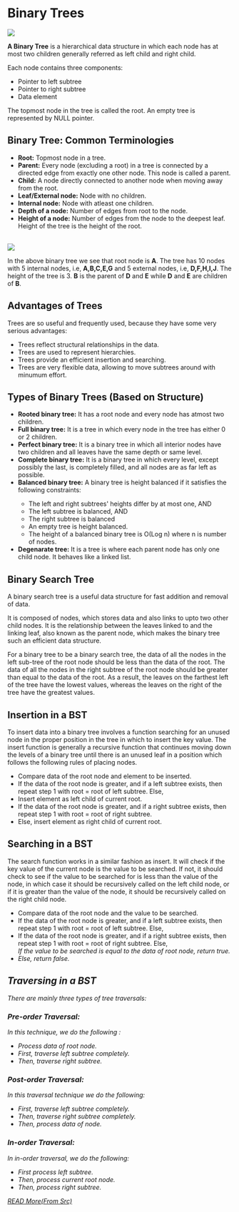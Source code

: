 <h1>Binary Trees</h1>
<img src= "https://user-images.githubusercontent.com/79994012/207780469-fe7d06d1-8e64-42c5-96e3-f2c52de029ac.jpg">

<p><strong>A Binary Tree</strong> is a hierarchical data structure in which each node has at most two children 
generally referred as left child and right child.</p>

<p>Each node contains three components:</p>
<ul>
<li>Pointer to left subtree</li>
<li>Pointer to right subtree</li>
<li>Data element</li>
</ul>
<p>The topmost node in the tree is called the root. An empty tree is represented by NULL pointer.</p>

<h2>Binary Tree: Common Terminologies</h2>
<ul>
 <li><strong>Root:</strong> Topmost node in a tree.</li>
 <li><strong>Parent:</strong> Every node (excluding a root) in a tree is connected by a directed edge from exactly one other node. 
This node is called a parent.</li>
 <li><strong>Child:</strong> A node directly connected to another node when moving away from the root.</li>
<li><strong>Leaf/External node:</strong> Node with no children.</li>
 <li><strong>Internal node:</strong> Node with atleast one children.</li>
<li><strong>Depth of a node:</strong> Number of edges from root to the node.</li>
 <li><strong>Height of a node:</strong> Number of edges from the node to the deepest leaf. Height of the tree is the height of the root.</li>
</ul><br>
<img src= "https://user-images.githubusercontent.com/79994012/207781951-3de5ee31-935c-411f-9834-1597858507a4.jpg">

<p>In the above binary tree we see that root node is <strong>A</strong>. The tree has 10 nodes with 5 internal nodes,
 i.e, <strong>A,B,C,E,G</strong> and 5 external nodes,
 i.e, <strong>D,F,H,I,J</strong>. The height of the tree is 3. 
 <strong>B</strong> is the parent of <strong>D</strong> and <strong>E</strong> while <strong>D</strong> and <strong>E</strong>
 are children of <strong>B</strong>.</p>
 
 <h2>Advantages of Trees</h2>
<p>Trees are so useful and frequently used, because they have some very serious advantages:<p>
<ul>
<li>Trees reflect structural relationships in the data.</li>
<li>Trees are used to represent hierarchies.</li>
<li>Trees provide an efficient insertion and searching.</li>
<li>Trees are very flexible data, allowing to move subtrees around with minumum effort.</li>
</ul>
<h2>Types of Binary Trees (Based on Structure)</h2>
<ul>
<li><strong>Rooted binary tree:</strong> It has a root node and every node has atmost two children.</li>
<li><strong>Full binary tree:</strong> It is a tree in which every node in the tree has either 0 or 2 children.</li>
<li><strong>Perfect binary tree:</strong> It is a binary tree in which all interior nodes have two children and all leaves have the same depth or same level.</li>
<li><strong>Complete binary tree:</strong> It is a binary tree in which every level, except possibly the last, is completely filled, and all nodes are as far left as possible.</li>

<li><strong>Balanced binary tree:</strong> A binary tree is height balanced if it satisfies the following constraints:</li>
<ul>
<li>The left and right subtrees' heights differ by at most one, AND</li>
<li>The left subtree is balanced, AND</li>
<li>The right subtree is balanced</li>
<li>An empty tree is height balanced.</li>
<li>The height of a balanced binary tree is O(Log n) where n is number of nodes.</li>
</ul>
<li><strong>Degenarate tree:</strong> It is a tree is where each parent node has only one child node. It behaves like a linked list.</li>
</ul>

<h2>Binary Search Tree</h2>
<p>A binary search tree is a useful data structure for fast addition and removal of data.

It is composed of nodes, which stores data and also links to upto two other child nodes. It is the relationship between the leaves linked to and the linking leaf, also known as the parent node, which makes the binary tree such an efficient data structure.

For a binary tree to be a binary search tree, the data of all the nodes in the left sub-tree of the root 
node should be less than the data of the root. The data of all the nodes in the right subtree of the root 
node should be greater than equal to the data of the root. As a result, the leaves on the farthest left
of the tree have the lowest values, whereas the leaves on the right of the tree have the greatest values.</p>

<h2>Insertion in a BST</h2>
<p>To insert data into a binary tree involves a function searching for an unused node in 
the proper position in the tree in which to insert the key value. The insert function is 
generally a recursive function that continues moving down the levels of a binary tree 
until there is an unused leaf in a position which follows the following rules of placing nodes.</p>
<ul>
<li>Compare data of the root node and element to be inserted.</li>
<li>If the data of the root node is greater, and if a left subtree exists, 
then repeat step 1 with root = root of left subtree. Else,</li>
<li>Insert element as left child of current root.</li>
<li>If the data of the root node is greater, and if a right subtree exists, 
then repeat step 1 with root = root of right subtree.</li>
<li>Else, insert element as right child of current root. </li>
</ul>
 
 <h2>Searching in a BST</h2>
<p>The search function works in a similar fashion as insert. 
It will check if the key value of the current node is the value to be searched.
 If not, it should check to see if the value to be searched for is less than the value of the node, 
 in which case it should be recursively called on the left child node, 
 or if it is greater than the value of the node, it should be recursively called on the right child node.</p>
<ul>
<li>Compare data of the root node and the value to be searched.</li>
<li>If the data of the root node is greater, and if a left subtree exists, 
then repeat step 1 with root = root of left subtree. Else,</li>
<li>If the data of the root node is greater, and if a right subtree exists,
then repeat step 1 with root = root of right subtree. Else,</li>
<i>If the value to be searched is equal to the data of root node, return true.</li>
<li>Else, return false.</li>
</ul>

<h2>Traversing in a BST</h2>
<p>There are mainly three types of tree traversals:</p>
<h3>Pre-order Traversal:</h3>
<p>In this technique, we do the following :</p>
<ul>
<li>Process data of root node.</li>
<li>First, traverse left subtree completely.</li>
<li>Then, traverse right subtree.</li>
</ul>


<h3>Post-order Traversal:</h3>
<p>In this traversal technique we do the following:</p>
<ul>
<li>First, traverse left subtree completely.</li>
<li>Then, traverse right subtree completely.</li>
<li>Then, process data of node.</li>
</ul>


<h3>In-order Traversal:</h3>
<p>In in-order traversal, we do the following:</p>
<ul>
<li>First process left subtree.</li>
<li>Then, process current root node.</li>
<li>Then, process right subtree.</li>
</ul>
 
 <a href= "https://www.studytonight.com/data-structures/introduction-to-binary-trees" target="_blank">READ More(From Src)</a>

